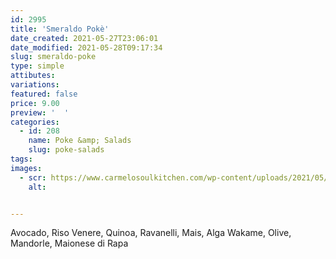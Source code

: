 ```yaml
---
id: 2995
title: 'Smeraldo Pokè'
date_created: 2021-05-27T23:06:01
date_modified: 2021-05-28T09:17:34
slug: smeraldo-poke
type: simple
attibutes: 
variations:
featured: false
price: 9.00
preview: '  '
categories: 
  - id: 208
    name: Poke &amp; Salads
    slug: poke-salads
tags: 
images: 
  - scr: https://www.carmelosoulkitchen.com/wp-content/uploads/2021/05/SMERALDO.png
    alt: 


---
```


<p>Avocado, Riso Venere, Quinoa, Ravanelli, Mais, Alga Wakame, Olive, Mandorle, Maionese di Rapa</p>


